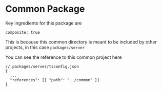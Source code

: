 # Common Package

Key ingredients for this package are

`composite: true`

This is because this common directory is meant to be included by other projects, in this case `packages/server` 

You can see the reference to this common project here

```
// packages/server/tsconfig.json
{
  ...
  "references": [{ "path": "../common" }]
}
```